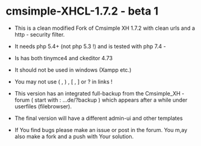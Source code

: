 # cmsimple-XHCL-1.7.2 - beta 1

* This is a clean modified  Fork of Cmsimple XH 1.7.2 with clean urls and a http - security filter.

* It needs php 5.4+ (not php 5.3 !)  and is tested with php 7.4 - 

* Is has both tinymce4 and ckeditor 4.73 

* It should not be used in windows (Xampp etc.) 

* You may not use ( , ) , [ , ] or ? in links !

* This version has an integrated full-backup from the Cmsimple_XH - forum ( start with : ...de/?backup ) which appears after a while under userfiles (filebrowser).

* The final version will have a different admin-ui and other templates

* If You find bugs please make an issue or post in the forum. You m,ay also make a fork and a push with Your solution.

